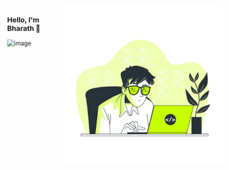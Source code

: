 ﻿<img align="right" src="https://github.com/MalikBagwala/MalikBagwala/blob/master/hero.jpg" alt="Illustration of Dev Bharath at work" width=370px height=auto/>


### Hello, I'm Bharath 👋

<!--
**GattemBharath/GattemBharath** is a ✨ _special_ ✨ repository because its `README.md` (this file) appears on your GitHub profile.

Here are some ideas to get you started:

- 🔭 I’m currently working on ...
- 🌱 I’m currently learning ...
- 👯 I’m looking to collaborate on ...
- 🤔 I’m looking for help with ...
- 💬 Ask me about ...
- 📫 How to reach me: ...
- 😄 Pronouns: ...
- ⚡ Fun fact: ...
-->
![image](https://user-images.githubusercontent.com/53399475/116385045-0de8e800-a836-11eb-9ff8-a08c21a92ee6.png)
